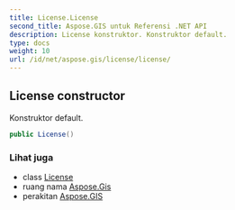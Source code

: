 ```yaml
---
title: License.License
second_title: Aspose.GIS untuk Referensi .NET API
description: License konstruktor. Konstruktor default.
type: docs
weight: 10
url: /id/net/aspose.gis/license/license/
---
```

## License constructor

Konstruktor default.

```csharp
public License()
```

### Lihat juga

* class [License](../)
* ruang nama [Aspose.Gis](../../license/)
* perakitan [Aspose.GIS](../../../)


